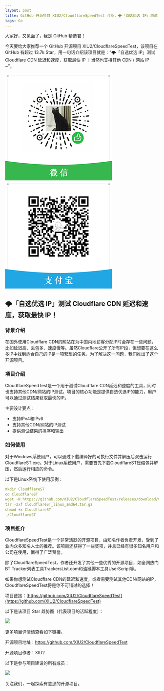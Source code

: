 ```yaml
---
layout: post
title: GitHub 开源项目 XIU2/CloudflareSpeedTest 介绍，🌩「自选优选 IP」测试 Cloudflare CDN 延迟和速度，获取最快 IP ！当然也支持其他 CDN / 网站 IP ~
tags: Go
---
```


大家好，又见面了，我是 GitHub 精选君！

今天要给大家推荐一个 GitHub 开源项目 XIU2/CloudflareSpeedTest，该项目在 GitHub 有超过 13.7k Star，用一句话介绍该项目就是：“🌩「自选优选 IP」测试 Cloudflare CDN 延迟和速度，获取最快 IP ！当然也支持其他 CDN / 网站 IP ~”。


![微信赞赏](https://github.com/XIU2/XIU2/blob/master/img/zs-01.png)
![支付宝赞赏](https://github.com/XIU2/XIU2/blob/master/img/zs-02.png)



## 🌩「自选优选 IP」测试 Cloudflare CDN 延迟和速度，获取最快 IP！

### 背景介绍
在国外使用Cloudflare CDN的网站在为中国内地访客分配IP时会存在一些问题，比如延迟高、丢包多、速度慢等。虽然Cloudflare公开了所有IP段，但想要在这么多IP中找到适合自己的IP是一项繁琐的任务。为了解决这一问题，我们推出了这个开源项目。

### 项目介绍
CloudflareSpeedTest是一个用于测试Cloudflare CDN延迟和速度的工具，同时也支持其他CDN/网站的IP测试。项目的核心功能是提供自选优选IP的能力，用户可以通过测试结果获取最快的IP。

主要设计要点：
- 支持IPv4和IPv6
- 支持其他CDN/网站的IP测试
- 提供测试结果的排序和输出

### 如何使用
对于Windows系统用户，可以通过下载编译好的可执行文件并解压后双击运行CloudflareST.exe。对于Linux系统用户，需要首先下载CloudflareST压缩包并解压，然后运行相应的命令。

以下是Linux系统下使用示例：
``` yaml
mkdir CloudflareST
cd CloudflareST
wget -N https://github.com/XIU2/CloudflareSpeedTest/releases/download/v2.2.4/CloudflareST_linux_amd64.tar.gz
tar -zxf CloudflareST_linux_amd64.tar.gz
chmod +x CloudflareST
./CloudflareST
```

### 项目推介
CloudflareSpeedTest是一个非常活跃的开源项目，由知名作者负责开发，受到了业内众多知名人士的推荐。该项目还获得了一些奖项，并且已经有很多知名用户和公司在使用，赢得了广泛赞誉。

除了CloudflareSpeedTest，作者还开发了其他一些优秀的开源项目，如全网热门BT Tracker列表工具TrackersList.com和油猴脚本工具UserScript等。

如果你想测试Cloudflare CDN的延迟和速度，或者需要测试其他CDN/网站的IP，CloudflareSpeedTest将是你不可错过的选择！

项目链接：[https://github.com/XIU2/CloudflareSpeedTest](https://github.com/XIU2/CloudflareSpeedTest)


以下是该项目 Star 趋势图（代表项目的活跃程度）：

![](https://api.star-history.com/svg?repos=XIU2/CloudflareSpeedTest&type=Timeline)

更多项目详情请查看如下链接。

开源项目地址：https://github.com/XIU2/CloudflareSpeedTest 

开源项目作者：XIU2

以下是参与项目建设的所有成员：

![](https://contrib.rocks/image?repo=XIU2/CloudflareSpeedTest)

关注我们，一起探索有意思的开源项目。

